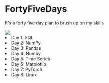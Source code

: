 # FortyFiveDays
It's a forty five day plan to brush up on my skills

<img src="https://i.imgflip.com/nypil.gif">

<li> Day 1: SQL
<li> Day 2: NumPy
<li> Day 3: Pandas
<li> Day 4: Numpy
<li> Day 5: Time Series
<li> Day 6: Matplotlib
<li> Day 7: PyTorch
<li> Day 8: Linux
